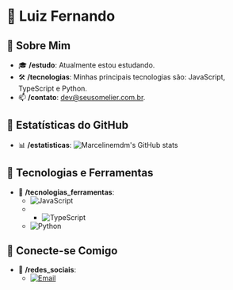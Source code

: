 # 📂 Luiz Fernando

## 📁 Sobre Mim
- 🎓 **/estudo**: Atualmente estou estudando.
- 🛠 **/tecnologias**: Minhas principais tecnologias são: JavaScript, TypeScript e Python.
- 📫 **/contato**: [dev@seusomelier.com.br](mailto:dev@seusomelier.com.br).

## 📁 Estatísticas do GitHub
- 📊 **/estatisticas**: ![Marcelinemdm's GitHub stats](https://github-readme-stats.vercel.app/api?username=Marcelinemdm&show_icons=true&theme=radical)

## 📁 Tecnologias e Ferramentas
- 🔧 **/tecnologias_ferramentas**:
  - ![JavaScript](https://img.shields.io/badge/-JavaScript-black?style=flat-square&logo=javascript)
  - - ![TypeScript](https://img.shields.io/badge/-TypeScript-black?style=flat-square&logo=typescript)
  - ![Python](https://img.shields.io/badge/-Python-black?style=flat-square&logo=python)

## 📁 Conecte-se Comigo
- 🤝 **/redes_sociais**:
  - [![Email](https://img.shields.io/badge/-Email-black?style=flat-square&logo=protonmail)](mailto:dev@seusomelier.com.br)

